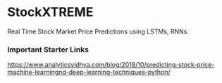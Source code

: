 # StockXTREME
Real Time Stock Market Price Predictions using LSTMs, RNNs.

### Important Starter Links
https://www.analyticsvidhya.com/blog/2018/10/predicting-stock-price-machine-learningnd-deep-learning-techniques-python/